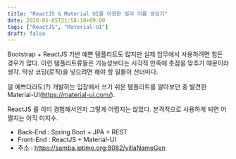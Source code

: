 ```yaml
---
title: "ReactJS & Material UI를 이용한 빌라 이름 생성기"
date: 2020-05-05T21:58:18+09:00
tags: ["ReactJS", "Material-UI"]
draft: false
---
```


Bootstrap + ReactJS 기반 예쁜 템플리트도 많지만 실제 업무에서 사용하려면 힘든 경우가 많다. 이런 템플리트류들은 기능성보다는 시각적 만족에 촛점을 맞추기 때문이라 생각. 막상 코딩(로직)을 넣으려면 해야 할 일들이 산더미다.

덜 예쁘더라도(?) 개발하는 입장에서 쓰기 쉬운 템플리트를 알아보던 중 발견한 Material-UI(https://material-ui.com/).

ReactJS 를 이미 경험해서인지 그렇게 어렵지는 않았다. 본격적으로 사용하게 되면 어쩔지는 아직 미지수.

* Back-End : Spring Boot + JPA + REST
* Front-End : ReactJS + Material-UI
* 주소 : https://samba.iptime.org:8082/villaNameGen
